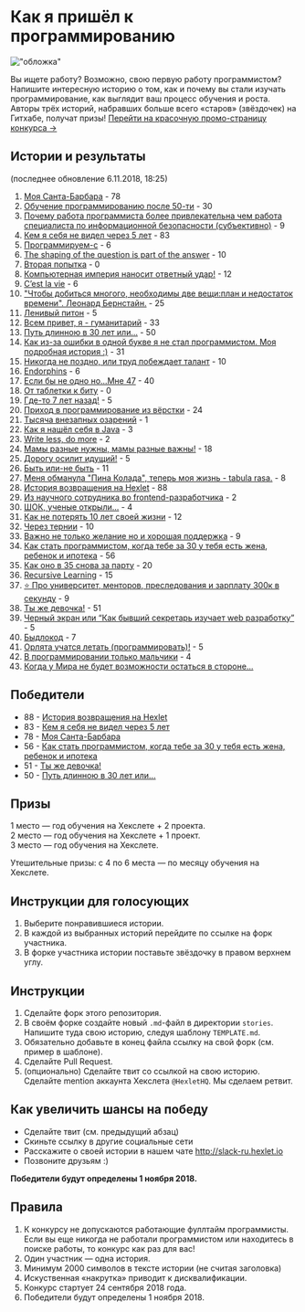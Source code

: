 # Как я пришёл к программированию

!["обложка"](cover.jpg)

Вы ищете работу? Возможно, свою первую работу программистом? Напишите интересную историю о том, как и почему вы стали изучать программирование, как выглядит ваш процесс обучения и роста. Авторы трёх историй, набравших больше всего «старов» (звёздочек) на Гитхабе, получат призы! [Перейти на красочную промо-страницу конкурса →](http://mystory.hexlet.io/)

## Истории и результаты
(последнее обновление 6.11.2018, 18:25)
1. [Моя Санта-Барбара](https://github.com/solncebro/our-stories/blob/master/stories/AaronWinnov.md) - 78
2. [Обучение программированию после 50-ти](https://github.com/AnatolMeshalkin/our-stories/blob/master/stories/AnatolMeshalkin.md) - 30
3. [Почему работа программиста более привлекательна чем работа специалиста по информационной безопасности (субъективно)](https://github.com/kitXIII/our-stories/blob/master/stories/KitStory.md) - 9
4. [Кем я себя не видел через 5 лет](https://github.com/MacOSO/our-stories/blob/master/stories/MacOSO.md) - 83
5. [Программируем-с](https://github.com/REGISTOOOOOO/our-stories/blob/master/stories/REGISTOOOOOO.md) - 6
6. [The shaping of the question is part of the answer](https://github.com/Searge/our-stories/blob/master/stories/Searge.md) - 10
7. [Вторая попытка](https://github.com/kamil861120/our-stories/blob/master/stories/SecondChance.md) - 0
8. [Компьютерная империя наносит ответный удар!](https://github.com/vitaclear/our-stories/blob/master/stories/Vita.md) - 12
9. [C’est la vie](https://github.com/XenaN/our-stories/blob/master/stories/Xena.md) - 6
10. ["Чтобы добиться многого, необходимы две вещи:план и недостаток времени". Леонард Бернстайн.](https://github.com/jurassic-period/our-stories/blob/master/stories/fromSifm.md) - 25
11. [Ленивый питон](https://github.com/s4lat/our-stories/blob/master/stories/lazyPython.md) - 5
12. [Всем привет, я - гуманитарий](https://github.com/GlowBlood/our-stories/blob/master/stories/little_story.md) - 33
13. [Путь длинною в 30 лет или...](https://github.com/ivcoderx/our-stories/blob/master/stories/long-road.md) - 50
14. [Как из-за ошибки в одной букве я не стал программистом. Моя подробная история :)](https://github.com/eidolonzx/our-stories/blob/master/stories/my_wild_story_MS.md) - 31
15. [Никогда не поздно, или труд побеждает талант](https://github.com/Mrtopuh/our-stories/blob/master/stories/never_too_late.md) - 10
16. [Endorphins](https://github.com/MaxiMir/our-stories/blob/master/stories/MaxiMir.md) - 6
17. [Если бы не одно но...Мне 47](https://github.com/svil1502/our-stories/blob/master/stories/svil.md) - 40
18. [От таблетки к биту](https://github.com/TyrionFront/our-stories/blob/master/stories/Ruslan.md) - 0
19. [Где-то 7 лет назад!](https://github.com/ZoomieOS/our-stories/blob/master/stories/zoomieos.md) - 5
20. [Приход в программирование из вёрстки](https://github.com/k2miha/our-stories/blob/master/stories/MihailKolotovich.md) - 24
21. [Тысяча внезапных озарений](https://github.com/karasino/our-stories/blob/master/stories/wanna%20be%20a%20rockstar.md) - 1
22. [Как я нашёл себя в Java](https://github.com/YolgaDev/our-stories/blob/master/stories/TerziAl.md) - 3
23. [Write less, do more](https://github.com/SmAlVad/our-stories/blob/master/stories/meine-geschichte.md) - 2
24. [Мамы разные нужны, мамы разные важны!](https://github.com/Zelenina33/our-stories/blob/master/stories/Zelenina33.md) - 18
25. [Дорогу осилит идущий!](https://github.com/maximoto83/our-stories/blob/master/stories/myroad.md) - 5
26. [Быть или-не быть](https://github.com/natawik/our-stories/blob/master/stories/tobe-or-not.md) - 11
27. [Меня обманула "Пина Колада", теперь моя жизнь - tabula rasa.](https://github.com/arti911/our-stories/blob/master/stories/myHistor.md) - 8
28. [История возвращения на Hexlet](https://github.com/JuliaStrelkova/our-stories/blob/my-story/stories/My_story_of_return_to_Hexlet.md) - 88
29. [Из научного сотрудника во frontend-разработчика](https://github.com/kotevidze/our-stories/blob/master/stories/from_scientist_to_js_developer.md) - 2
30. [ШОК, ученые открыли...](https://github.com/oksanaduga/our-stories/blob/master/stories/oksanaduga.md) - 4
31. [Как не потерять 10 лет своей жизни](https://github.com/daryalaktionova/our-stories/blob/patch-1/stories/laktionova.md) - 12
32. [Через тернии](https://github.com/pavel-else/our-stories/blob/master/stories/pavel-else.md) - 10
33. [Важно не только желание но и хорошая поддержка](https://github.com/shmel115/our-stories/blob/master/stories/good_support.md) - 9
34. [Как стать программистом, когда тебе за 30 у тебя есть жена, ребенок и ипотека](https://github.com/demshin/our-stories/blob/master/stories/demshin.md) - 56
35. [Как оно в 35 снова за парту](https://github.com/Bodrus/our-stories/blob/master/stories/Bodrus.Maxim.md) - 20
36. [Recursive Learning](https://github.com/just-fy/our-stories/blob/master/stories/recursive_learning.md) - 15
37. [⭐️ Про университет, менторов, преследования и зарплату 300к в секунду](https://github.com/D3rty/our-stories/blob/master/stories/%E2%AD%90%EF%B8%8FD3rty_story.md) - 9
38. [Ты же девочка!](https://github.com/bonbuvi/our-stories/blob/master/stories/steblina_story.md) - 51
38. [Черный экран или “Как бывший секретарь изучает web разработку”](https://github.com/TaKo13/our-stories/blob/master/stories/myStory.md) - 5
39. [Быдлокод](https://github.com/turchinskki/our-stories/blob/master/stories/Bydlo.md) - 7
30. [Орлята учатся летать (программировать)!](https://github.com/Aliraea/our-stories/blob/master/stories/Aliraea.md) - 5
31. [В программировании только мальчики](https://github.com/Murlika/our-stories/blob/master/stories/boys_only.md) - 4
31. [Когда у Мира не будет возможности остаться в стороне...](https://github.com/dandgerson/our-stories/blob/master/stories/When_the_World_will_not_be_able_to_stay_away.md)

## Победители

- 88 - [История возвращения на Hexlet](https://github.com/JuliaStrelkova/our-stories/blob/my-story/stories/My_story_of_return_to_Hexlet.md) 
- 83 - [Кем я себя не видел через 5 лет](https://github.com/MacOSO/our-stories/blob/master/stories/MacOSO.md) 
- 78 - [Моя Санта-Барбара](https://github.com/solncebro/our-stories/blob/master/stories/AaronWinnov.md) 
- 56 - [Как стать программистом, когда тебе за 30 у тебя есть жена, ребенок и ипотека](https://github.com/demshin/our-stories/blob/master/stories/demshin.md) 
- 51 - [Ты же девочка!](https://github.com/bonbuvi/our-stories/blob/master/stories/steblina_story.md) 
- 50 - [Путь длинною в 30 лет или...](https://github.com/ivcoderx/our-stories/blob/master/stories/long-road.md) 

## Призы

1 место — год обучения на Хекслете + 2 проекта.  
2 место — год обучения на Хекслете + 1 проект.  
3 место — год обучения на Хекслете.

Утешительные призы: с 4 по 6 места — по месяцу обучения на Хекслете.

## Инструкции для голосующих

1. Выберите понравившиеся истории.
2. В каждой из выбранных историй перейдите по ссылке на форк участника.
3. В форке участника истории поставьте звёздочку в правом верхнем углу.

## Инструкции

1. Сделайте форк этого репозитория.
2. В своём форке создайте новый `.md`-файл в директории `stories`. Напишите туда свою историю, следуя шаблону `TEMPLATE.md`.
3. Обязательно добавьте в конец файла ссылку на свой форк (см. пример в шаблоне).
4. Сделайте Pull Request.
5. (опционально) Сделайте твит со ссылкой на свою историю. Сделайте mention аккаунта Хекслета `@HexletHQ`. Мы сделаем ретвит.

## Как увеличить шансы на победу
- Сделайте твит (см. предыдущий абзац)
- Скиньте ссылку в другие социальные сети
- Расскажите о своей истории в нашем чате http://slack-ru.hexlet.io
- Позвоните друзьям :)

**Победители будут определены 1 ноября 2018.**

## Правила
1. К конкурсу не допускаются работающие фуллтайм программисты. Если вы еще никогда не работали программистом или находитесь в поиске работы, то конкурс как раз для вас!
1. Один участник — одна история.
1. Минимум 2000 символов в тексте истории (не считая заголовка)
1. Искуственная «накрутка» приводит к дисквалификации.
1. Конкурс стартует 24 сентября 2018 года.
1. Победители будут определены 1 ноября 2018.

